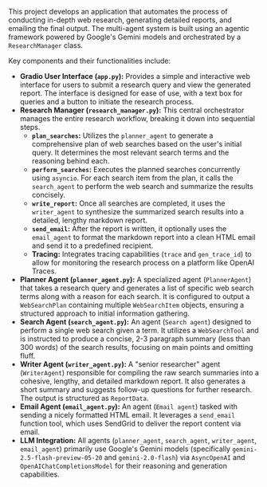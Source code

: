 This project develops an application that automates the process of conducting in-depth web research, generating detailed reports, and emailing the final output. The multi-agent system is built using an agentic framework powered by Google's Gemini models and orchestrated by a `ResearchManager` class.

Key components and their functionalities include:

* **Gradio User Interface (`app.py`):** Provides a simple and interactive web interface for users to submit a research query and view the generated report. The interface is designed for ease of use, with a text box for queries and a button to initiate the research process.
* **Research Manager (`research_manager.py`):** This central orchestrator manages the entire research workflow, breaking it down into sequential steps.
    * **`plan_searches`:** Utilizes the `planner_agent` to generate a comprehensive plan of web searches based on the user's initial query. It determines the most relevant search terms and the reasoning behind each.
    * **`perform_searches`:** Executes the planned searches concurrently using `asyncio`. For each search item from the plan, it calls the `search_agent` to perform the web search and summarize the results concisely.
    * **`write_report`:** Once all searches are completed, it uses the `writer_agent` to synthesize the summarized search results into a detailed, lengthy markdown report.
    * **`send_email`:** After the report is written, it optionally uses the `email_agent` to format the markdown report into a clean HTML email and send it to a predefined recipient.
    * **Tracing:** Integrates tracing capabilities (`trace` and `gen_trace_id`) to allow for monitoring the research process on a platform like OpenAI Traces.
* **Planner Agent (`planner_agent.py`):** A specialized agent (`PlannerAgent`) that takes a research query and generates a list of specific web search terms along with a reason for each search. It is configured to output a `WebSearchPlan` containing multiple `WebSearchItem` objects, ensuring a structured approach to initial information gathering.
* **Search Agent (`search_agent.py`):** An agent (`Search agent`) designed to perform a single web search given a term. It utilizes a `WebSearchTool` and is instructed to produce a concise, 2-3 paragraph summary (less than 300 words) of the search results, focusing on main points and omitting fluff.
* **Writer Agent (`writer_agent.py`):** A "senior researcher" agent (`WriterAgent`) responsible for compiling the raw search summaries into a cohesive, lengthy, and detailed markdown report. It also generates a short summary and suggests follow-up questions for further research. The output is structured as `ReportData`.
* **Email Agent (`email_agent.py`):** An agent (`Email agent`) tasked with sending a nicely formatted HTML email. It leverages a `send_email` function tool, which uses SendGrid to deliver the report content via email.
* **LLM Integration:** All agents (`planner_agent`, `search_agent`, `writer_agent`, `email_agent`) primarily use Google's Gemini models (specifically `gemini-2.5-flash-preview-05-20` and `gemini-2.0-flash`) via `AsyncOpenAI` and `OpenAIChatCompletionsModel` for their reasoning and generation capabilities.
